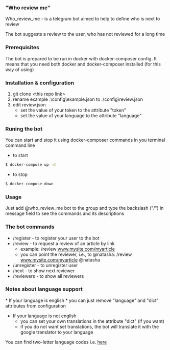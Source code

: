 ### "Who review me"

Who_review_me - is a telegram bot aimed to help to define who is next to review

The bot suggests a review to the user, who has not reviewed for a long time

### Prerequisites

The bot is prepared to be run in docker with docker-composer config. 
It means that you need both docker and docker-composer installed (for this way of using)

### Installation & configuration
1. git clone \<this repo link\>
2. rename example .\config\example.json to .\config\review.json</ul>
3. edit review.json
   - set the value of your token to the attribute "token"
   - set the value of your language to the attribute "language"

### Runing the bot

You can start and stop it using docker-composer commands in you terminal command line
* to start
```sh
$ docker-compose up -d
```
* to stop
```sh
$ docker-compose down
```

### Usage

Just add @who_review_me bot to the group and type the backslash ("/") in message field to see the commands and its descriptions

### The bot commands

* /register - to register your user to the bot
* /review - to request a review of an article by link
   * example: /review www.mysite.com/myarticle
   * you can point the reviewer, i.e., to @natasha: /review www.mysite.com/myarticle @natasha
* /unregister - to unregister user
* /next - to show next reviewer
* /reviewers - to show all reviewers

<h3>Notes about language support</h3>
* If your language is english
  * you can just remove "language" and "dict" attributes from configuration

* If your language is not english
  * you can set your own translations in the attribute "dict" (if you want)
  * if you do not want set translations, the bot will translate it with the google translator to your language

You can find two-letter language codes i.e. [here](https://en.wikipedia.org/wiki/List_of_ISO_639-1_codes)

